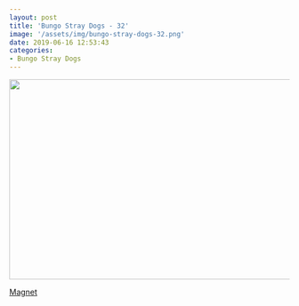 ```yaml
---
layout: post
title: 'Bungo Stray Dogs - 32'
image: '/assets/img/bungo-stray-dogs-32.png'
date: 2019-06-16 12:53:43
categories:
- Bungo Stray Dogs
---
```


<img src='{{ page.image }}' alt='' width='640' height='360'>

<a href='magnet:?xt=urn:btih:a69bfe69d56f324c0e0cd0598d72a9d329f2aa88&dn=%5BOmnivium-Owari%5D%20Bungo%20Stray%20Dogs%20-%2032%20%5B2E816796%5D.mkv&tr=http%3A%2F%2Fnyaa.tracker.wf%3A7777%2Fannounce&tr=udp%3A%2F%2Fopen.stealth.si%3A80%2Fannounce&tr=udp%3A%2F%2Ftracker.opentrackr.org%3A1337%2Fannounce&tr=udp%3A%2F%2Ftracker.coppersurfer.tk%3A6969%2Fannounce&tr=udp%3A%2F%2Fexodus.desync.com%3A6969%2Fannounce'>Magnet</a>